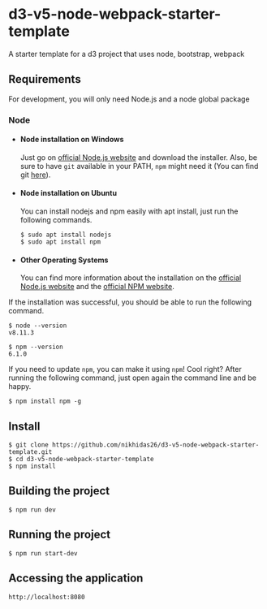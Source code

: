 # d3-v5-node-webpack-starter-template
A starter template for a d3 project that uses node, bootstrap, webpack 

## Requirements

For development, you will only need Node.js and a node global package

### Node
- #### Node installation on Windows

  Just go on [official Node.js website](https://nodejs.org/) and download the installer.
Also, be sure to have `git` available in your PATH, `npm` might need it (You can find git [here](https://git-scm.com/)).

- #### Node installation on Ubuntu

  You can install nodejs and npm easily with apt install, just run the following commands.

      $ sudo apt install nodejs
      $ sudo apt install npm

- #### Other Operating Systems
  You can find more information about the installation on the [official Node.js website](https://nodejs.org/) and the [official NPM website](https://npmjs.org/).

If the installation was successful, you should be able to run the following command.

    $ node --version
    v8.11.3

    $ npm --version
    6.1.0

If you need to update `npm`, you can make it using `npm`! Cool right? After running the following command, just open again the command line and be happy.

    $ npm install npm -g

###

## Install

    $ git clone https://github.com/nikhidas26/d3-v5-node-webpack-starter-template.git
    $ cd d3-v5-node-webpack-starter-template
    $ npm install

## Building the project

    $ npm run dev

## Running the project

    $ npm run start-dev

## Accessing the application

    http://localhost:8080